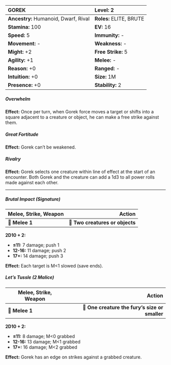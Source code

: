 | **GOREK**                                | **Level:** 2                             |
|:-----------------------------------------|:-----------------------------------------|
| **Ancestry:** Humanoid, Dwarf, Rival     | **Roles:** ELITE, BRUTE                  |
| **Stamina:** 100                         | **EV:** 16                               |
| **Speed:** 5                             | **Immunity:** -                          |
| **Movement:** -                          | **Weakness:** -                          |
| **Might:** +2                            | **Free Strike:** 5                       |
| **Agility:** +1                          | **Melee:** -                             |
| **Reason:** +0                           | **Ranged:** -                            |
| **Intuition:** +0                        | **Size:** 1M                             |
| **Presence:** +0                         | **Stability:** 2                         |

##### Overwhelm

**Effect:** Once per turn, when Gorek force moves a target or shifts into a square adjacent to a creature or object, he can make a free strike against them.

##### Great Fortitude

**Effect:** Gorek can’t be weakened.

##### Rivalry

**Effect:** Gorek selects one creature within line of effect at the start of an encounter. Both Gorek and the creature can add a 1d3 to all power rolls made against each other.

---

##### **Brutal Impact (Signature)**

| **Melee, Strike, Weapon** |                      **Action** |
| ------------------------- | -------------------------------:|
| **📏 Melee 1**            | **🎯 Two creatures or objects** |

**2D10 + 2:**
- **≤11:** 7 damage; push 1
- **12-16:** 11 damage; push 2
- **17+:** 14 damage; push 3

**Effect:** Each target is M<1 slowed (save ends).

##### **Let’s Tussle (2 Malice)**

| **Melee, Strike, Weapon** |                                     **Action** |
| ------------------------- | ----------------------------------------------:|
| **📏 Melee 1**            | **🎯 One creature the fury’s size or smaller** |

**2D10 + 2:**
- **≤11:** 8 damage; M<0 grabbed
- **12-16:** 13 damage; M<1 grabbed
- **17+:** 16 damage; M<2 grabbed

**Effect:** Gorek has an edge on strikes against a grabbed creature.
